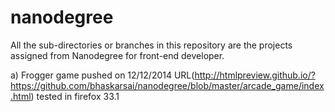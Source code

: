 nanodegree
==========

All the sub-directories or branches in this repository are the projects assigned from Nanodegree for front-end developer.

a) Frogger game pushed on 12/12/2014  URL(http://htmlpreview.github.io/?https://github.com/bhaskarsai/nanodegree/blob/master/arcade_game/index.html)  tested in firefox 33.1

